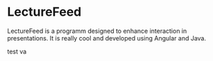 # LectureFeed
LectureFeed is a programm designed to enhance interaction in presentations.
It is really cool and developed using Angular and Java.

test va
